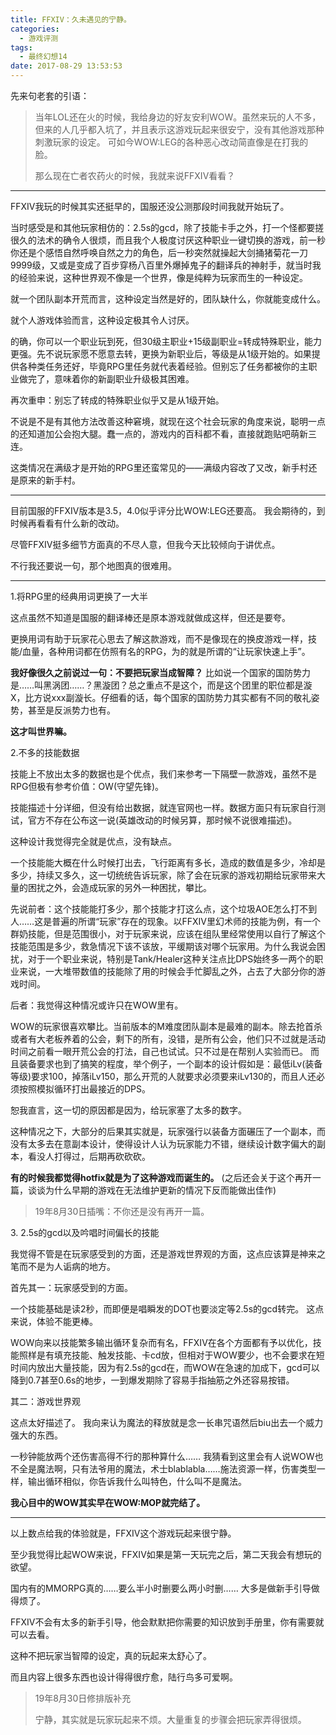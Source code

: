 ```yaml
---
title: FFXIV：久未遇见的宁静。
categories:
  - 游戏评测
tags:
  - 最终幻想14
date: 2017-08-29 13:53:53
---
```


先来句老套的引语：

> 当年LOL还在火的时候，我给身边的好友安利WOW。虽然来玩的人不多，但来的人几乎都入坑了，并且表示这游戏玩起来很安宁，没有其他游戏那种刺激玩家的设定。 可如今WOW:LEG的各种恶心改动简直像是在打我的脸。
>
> 那么现在亡者农药火的时候，我就来说FFXIV看看？

* * *

FFXIV我玩的时候其实还挺早的，国服还没公测那段时间我就开始玩了。

当时感受是和其他玩家相仿的：2.5s的gcd，除了技能卡手之外，打一个怪都要搓很久的法术的确令人很烦，而且我个人极度讨厌这种职业一键切换的游戏，前一秒你还是个感悟自然呼唤自然之力的角色，后一秒突然就操起大剑捅猪菊花一刀9999级，又或是变成了百步穿杨八百里外爆掉鬼子的翻译兵的神射手，就当时我的经验来说，这种世界观不像是一个世界，像是纯粹为玩家而生的一种设定。

就一个团队副本开荒而言，这种设定当然是好的，团队缺什么，你就能变成什么。

就个人游戏体验而言，这种设定极其令人讨厌。

的确，你可以一个职业玩到死，但30级主职业+15级副职业=转成特殊职业，能力更强。先不说玩家愿不愿意去转，更换为新职业后，等级是从1级开始的。如果提供各种类任务还好，毕竟RPG里任务就代表着经验。但别忘了任务都被你的主职业做完了，意味着你的新副职业升级极其困难。

再次重申：别忘了转成的特殊职业似乎又是从1级开始。 

不说是不是有其他方法改善这种窘境，就现在这个社会玩家的角度来说，聪明一点的还知道加公会抱大腿。蠢一点的，游戏内的百科都不看，直接就跑贴吧萌新三连。

这类情况在满级才是开始的RPG里还蛮常见的——满级内容改了又改，新手村还是原来的新手村。

* * *

目前国服的FFXIV版本是3.5，4.0似乎评分比WOW:LEG还要高。 我会期待的，到时候再看看有什么新的改动。

尽管FFXIV挺多细节方面真的不尽人意，但我今天比较倾向于讲优点。

不行我还要说一句，那个地图真的很难用。

* * *

1.将RPG里的经典用词更换了一大半

这点虽然不知道是国服的翻译棒还是原本游戏就做成这样，但还是要夸。

更换用词有助于玩家花心思去了解这款游戏，而不是像现在的换皮游戏一样，技能/血量，各种用词都在仿照有名的RPG，为的就是所谓的“让玩家快速上手”。

**我好像很久之前说过一句：不要把玩家当成智障？** 比如说一个国家的国防势力是……叫黑涡团……？黑漩团？总之重点不是这个，而是这个团里的职位都是漩X，比方说xxx副漩长。仔细看的话，每个国家的国防势力其实都有不同的敬礼姿势，甚至是反派势力也有。

**这才叫世界嘛。**

2.不多的技能数据

技能上不放出太多的数据也是个优点，我们来参考一下隔壁一款游戏，虽然不是RPG但极有参考价值：OW(守望先锋)。

技能描述十分详细，但没有给出数据，就连官网也一样。数据方面只有玩家自行测试，官方不存在公布这一说(英雄改动的时候另算，那时候不说很难描述)。

这种设计我觉得完全就是优点，没有缺点。

一个技能能大概在什么时候打出去，飞行距离有多长，造成的数值是多少，冷却是多少，持续又多久，这一切统统告诉玩家，除了会在玩家的游戏初期给玩家带来大量的困扰之外，会造成玩家的另外一种困扰，攀比。

先说前者：这个技能能打多少，那个技能才打这么点，这个垃圾AOE怎么打不到人……这是普遍的所谓“玩家”存在的现象。以FFXIV里幻术师的技能为例，有一个群奶技能，但是范围很小，对于玩家来说，应该在组队里经常使用以自行了解这个技能范围是多少，救急情况下该不该放，平缓期该对哪个玩家用。为什么我说会困扰，对于一个职业来说，特别是Tank/Healer这种关注点比DPS始终多一两个的职业来说，一大堆带数值的技能除了用的时候会手忙脚乱之外，占去了大部分你的游戏时间。

后者：我觉得这种情况或许只在WOW里有。

WOW的玩家很喜欢攀比。当前版本的M难度团队副本是最难的副本。除去抢首杀或者有大老板养着的公会，剩下的所有，没错，是所有公会，他们只不过就是活动时间之前看一眼开荒公会的打法，自己也试试。只不过是在帮别人实验而已。 而且装备要求也到了搞笑的程度，举个例子，一个副本的设计假如是：最低iLv(装备等级)要求100，掉落iLv150，那么开荒的人就要求必须要来iLv130的，而且人还必须按照模拟循环打出最接近的DPS。

恕我直言，这一切的原因都是因为，给玩家塞了太多的数字。

这种情况之下，大部分的后果其实就是，玩家强行以装备方面碾压了一个副本，而没有太多去在意副本设计，使得设计人认为玩家能力不错，继续设计数字偏大的副本，看没人打得过，后期再砍砍砍。

**有的时候我都觉得hotfix就是为了这种游戏而诞生的。** (之后还会关于这个再开一篇，谈谈为什么早期的游戏在无法维护更新的情况下反而能做出佳作)

> 19年8月30日插嘴：不你还是没有再开一篇。

3\. 2.5s的gcd以及吟唱时间偏长的技能

我觉得不管是在玩家感受到的方面，还是游戏世界观的方面，这点应该算是神来之笔而不是为人诟病的地方。

首先其一：玩家感受到的方面。

一个技能基础是读2秒，而即便是唱瞬发的DOT也要淡定等2.5s的gcd转完。 这点来说，体验不能更棒。

WOW向来以技能繁多输出循环复杂而有名，FFXIV在各个方面都有予以优化，技能照样是有填充技能、触发技能、卡cd放，但相对于WOW要少，也不会要求在短时间内放出大量技能，因为有2.5s的gcd在，而WOW在急速的加成下，gcd可以降到0.7甚至0.6s的地步，一到爆发期除了容易手指抽筋之外还容易按错。

其二：游戏世界观 

这点太好描述了。 我向来认为魔法的释放就是念一长串咒语然后biu出去一个威力强大的东西。

一秒钟能放两个还伤害高得不行的那种算什么…… 我猜看到这里会有人说WOW也不全是魔法啊，只有法爷用的魔法，术士blablabla……施法资源一样，伤害类型一样，输出循环相似，你告诉我什么叫特色，什么叫不是魔法。

**我心目中的WOW其实早在WOW:MOP就完结了。**

* * *

以上数点给我的体验就是，FFXIV这个游戏玩起来很宁静。

至少我觉得比起WOW来说，FFXIV如果是第一天玩完之后，第二天我会有想玩的欲望。

国内有的MMORPG真的……要么半小时删要么两小时删…… 大多是做新手引导做得烦了。

FFXIV不会有太多的新手引导，他会默默把你需要的知识放到手册里，你有需要就可以去看。

这种不把玩家当智障的设定，真的玩起来太舒心了。

而且内容上很多东西也设计得得很疗愈，陆行鸟多可爱啊。

> 19年8月30日修排版补充
>
> 宁静，其实就是玩家玩起来不烦。大量重复的步骤会把玩家弄得很烦。